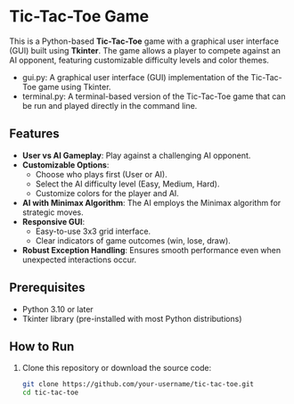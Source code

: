 # Tic-Tac-Toe Game

This is a Python-based **Tic-Tac-Toe** game with a graphical user interface (GUI) built using **Tkinter**. The game allows a player to compete against an AI opponent, featuring customizable difficulty levels and color themes.

- gui.py: A graphical user interface (GUI) implementation of the Tic-Tac-Toe game using Tkinter.
- terminal.py: A terminal-based version of the Tic-Tac-Toe game that can be run and played directly in the command line.

## Features

- **User vs AI Gameplay**: Play against a challenging AI opponent.
- **Customizable Options**:
  - Choose who plays first (User or AI).
  - Select the AI difficulty level (Easy, Medium, Hard).
  - Customize colors for the player and AI.
- **AI with Minimax Algorithm**: The AI employs the Minimax algorithm for strategic moves.
- **Responsive GUI**:
  - Easy-to-use 3x3 grid interface.
  - Clear indicators of game outcomes (win, lose, draw).
- **Robust Exception Handling**: Ensures smooth performance even when unexpected interactions occur.

## Prerequisites

- Python 3.10 or later
- Tkinter library (pre-installed with most Python distributions)

## How to Run

1. Clone this repository or download the source code:
   ```bash
   git clone https://github.com/your-username/tic-tac-toe.git
   cd tic-tac-toe
